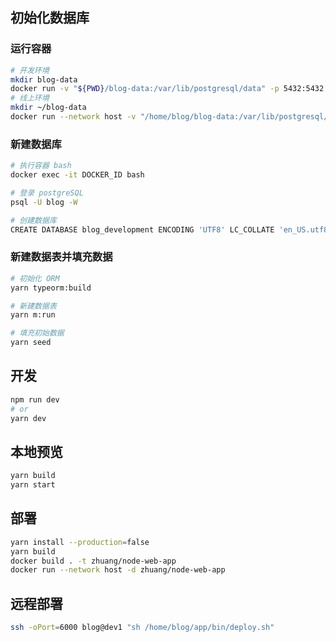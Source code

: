 ## 初始化数据库

### 运行容器

```bash
# 开发环境
mkdir blog-data
docker run -v "${PWD}/blog-data:/var/lib/postgresql/data" -p 5432:5432 -e POSTGRES_USER=blog -e POSTGRES_HOST_AUTH_METHOD=trust -d postgres:12.2
# 线上环境
mkdir ~/blog-data
docker run --network host -v "/home/blog/blog-data:/var/lib/postgresql/data" -e POSTGRES_USER=blog -e POSTGRES_HOST_AUTH_METHOD=trust -e PGPORT=5433 -d postgres:12.2
```
### 新建数据库

```bash
# 执行容器 bash
docker exec -it DOCKER_ID bash

# 登录 postgreSQL
psql -U blog -W

# 创建数据库
CREATE DATABASE blog_development ENCODING 'UTF8' LC_COLLATE 'en_US.utf8' LC_CTYPE 'en_US.utf8';
```

### 新建数据表并填充数据

```bash
# 初始化 ORM
yarn typeorm:build

# 新建数据表
yarn m:run

# 填充初始数据
yarn seed
```

## 开发

```bash
npm run dev
# or
yarn dev
```

## 本地预览

```bash
yarn build
yarn start
```

## 部署

```bash
yarn install --production=false
yarn build
docker build . -t zhuang/node-web-app
docker run --network host -d zhuang/node-web-app
```

## 远程部署

```bash
ssh -oPort=6000 blog@dev1 "sh /home/blog/app/bin/deploy.sh"
```
